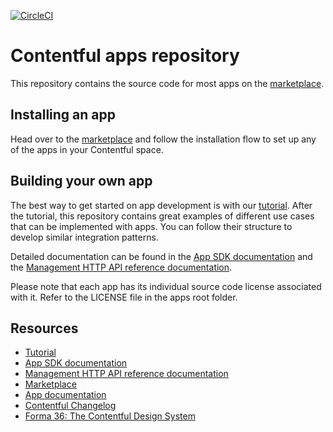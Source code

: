 [![CircleCI](https://circleci.com/gh/contentful/apps.svg?style=svg&circle-token=913f0d4852062fbed644fca927d059d5e3e72908)](https://circleci.com/gh/contentful/apps)

# Contentful apps repository

This repository contains the source code for most apps on the [marketplace](https://www.contentful.com/marketplace/). 

## Installing an app

Head over to the [marketplace](https://www.contentful.com/marketplace/) and follow the installation flow to set up any of the apps in your Contentful space.

## Building your own app

The best way to get started on app development is with our [tutorial](https://www.contentful.com/developers/docs/extensibility/apps/building-apps/). After the tutorial, this repository contains great examples of different use cases that can be implemented with apps. You can follow their structure to develop similar integration patterns.

Detailed documentation can be found in the [App SDK documentation](https://www.contentful.com/developers/docs/extensibility/ui-extensions/sdk-reference/) and the [Management HTTP API reference documentation](https://www.contentful.com/developers/docs/references/content-management-api/). 

Please note that each app has its individual source code license associated with it. Refer to the LICENSE file in the apps root folder.

## Resources

* [Tutorial](https://www.contentful.com/developers/docs/extensibility/apps/building-apps/)
* [App SDK documentation](https://www.contentful.com/developers/docs/extensibility/ui-extensions/sdk-reference/)
* [Management HTTP API reference documentation](https://www.contentful.com/developers/docs/references/content-management-api/)
* [Marketplace](https://www.contentful.com/marketplace/)
* [App documentation](https://www.contentful.com/developers/docs/extensibility/apps/)
* [Contentful Changelog](https://www.contentful.com/developers/changelog/)
* [Forma 36: The Contentful Design System](https://f36.contentful.com/)

